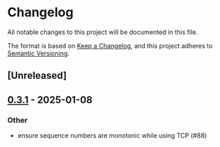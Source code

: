 # Changelog

All notable changes to this project will be documented in this file.

The format is based on [Keep a Changelog](https://keepachangelog.com/en/1.0.0/),
and this project adheres to [Semantic Versioning](https://semver.org/spec/v2.0.0.html).

## [Unreleased]

## [0.3.1](https://github.com/aranya-project/aranya/compare/aranya-daemon-api-v0.3.0...aranya-daemon-api-v0.3.1) - 2025-01-08

### Other

- ensure sequence numbers are monotonic while using TCP (#88)
